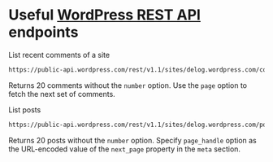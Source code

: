 # Useful [WordPress REST API](https://developer.wordpress.com/docs/api/) endpoints

List recent comments of a site

```html
https://public-api.wordpress.com/rest/v1.1/sites/delog.wordpress.com/comments?number=100&page=1
```

Returns 20 comments without the `number` option. Use the `page` option to fetch the next set of comments.

List posts

```html
https://public-api.wordpress.com/rest/v1.1/sites/delog.wordpress.com/posts?number=100&page_handle=value%3D2014-11-26T14%253A24%253A37-03%253A00%26id%3D5796
```

Returns 20 posts without the `number` option. Specify `page_handle` option as the URL-encoded value of the `next_page` property in the `meta` section.
